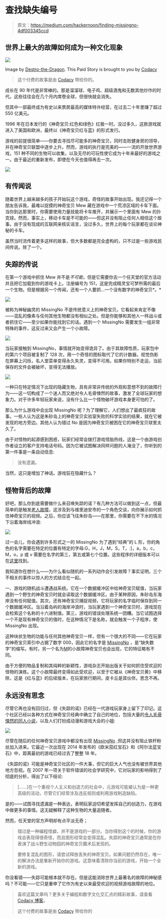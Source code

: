 # 查找缺失编号

> 原文：<https://medium.com/hackernoon/finding-missingno-4df003345ccd>

## 世界上最大的故障如何成为一种文化现象

![](img/e1ea5af34aee972d991e26bea4227ed9.png)

Image by [Destro-the-Dragon](https://des-the-dragon.deviantart.com/art/MissingNo-448248902). This Paid Story is brought to you by [Codacy](https://goo.gl/SvwMy7)

> 这个付费的故事是由 [Codacy](https://goo.gl/SvwMy7) 带给你的。

成长在 90 年代是非常棒的。那是溜溜球、电子鸡、超级酒鬼和无数其他炒作的时代。这些往往会在几个月内席卷全球，但很快就会消失。

但其中一部最终成为有史以来票房最高的媒体特许经营，在过去二十年里赚了超过 550 亿美元。

1996 年在日本发行的《神奇宝贝:红色和绿色》红极一时。没过多久，这款游戏就进入了美国和欧洲，最终以《神奇宝贝红与蓝》的形式发行。

游戏的前提很简单——你要去寻找尽可能多的神奇宝贝，同时击败健身房的领导，并在神奇宝贝联盟中逐步上升。然而，游戏的执行是完美的——一流的开放世界游戏，151 种不同的生物可以收集，以及无尽的可玩性使它成为十年来最好的游戏之一。由于最近的重新发布，即使在今天也值得再去一次。

![](img/5f5820038682de2174384e0bb6adb452.png)

## 有传闻说

随着世界上越来越多的孩子开始玩这个游戏，奇怪的故事开始出现。我还记得一个朋友告诉我，最难以捉摸的神奇宝贝 Mew 藏在游戏中一个荒凉区域的卡车下面。当你到达那里时，你需要使用力量技能将卡车推开，并展示一个里面有 Mew 的扑克球。然而，事实上，移动卡车是不可能的——但这并没有阻止任何人相信这个故事。由于没有现成的互联网来核实谣言，没过多久，世界上的每个玩家都在谈论神秘的卡车。

虽然当时流传着更多这样的故事，但大多数都是完全虚构的，只不过是一些游戏民间传说。除了一个。

## 失踪的传说

在第一个游戏中抓住 Mew 并不是*不可能*，但是它需要你去一个任天堂的官方活动并且把它加载到你的游戏卡上。注册编号为 151，这是完成精灵宝可梦所需的最后一个生物。但是根据另一个传闻，还有一个人要抓…一个没有数字的神奇宝贝*。*

![](img/1e9553335f00e5a0ea615d51c9e673d3.png)

被称为神秘幽灵的 MissingNo 不是传统意义上的神奇宝贝。它看起来肯定不像——混乱的像素与任何其他生物都没有相似之处。但是你能够和其他人一样战斗或者抓住它——至少如果你能找到它的话。遇到一个 MissingNo 需要发生一组非常特殊的事件，这反过来又会产生一个小故障。

![](img/5e9896c3cec993c3b5118b650ef20959.png)

当玩家接触到 MissingNo，事情就开始变得诡异了。由于其故障性质，玩家包中的第六个项目被复制了 128 次，用一个奇怪的图标取代了它的计数器。视觉伪影在屏幕上闪烁，名人堂菜单变得永久失灵，变得不可用。如果你特别不走运，当前保存的文件会被破坏，变得无法播放。

![](img/5c431a6e8389ff21ea58090d293a18ac.png)

一种只在特定情况下出现的隐藏生物，具有非常非传统的外观和意想不到的故障行为——这一切构成了一个迷人而又绝对令人毛骨悚然的故事，激发了全球玩家的想象力。对于许多年轻玩家来说，没有什么比一个怪物破坏游戏本身更可怕的了。

那么为什么游戏中会出现 MissingNo 呢？为了理解它，人们想出了最疯狂的故事。一些人认为这是朱砂岛上的神奇宝贝实验室失败的科学实验的结果，就在它被发现的地方旁边。其他人认为错过 No 是因为神奇宝贝被困在它的神奇宝贝球里太久了。

由于对怪物的起源感到困惑，玩家们经常会拨打游戏怪胎热线，这是一个由游戏创作者设立的客户支持电话号码。因为它被试图解决同样问题的人淹没了，你听到的第一件事是一条自动信息:

> 没有遗漏。

当然，这只是增加了神话。游戏狂在隐藏什么？

## 怪物背后的故障

好吧，那么你到底需要做什么来召唤失踪的诺？有几种方法可以做到这一点，但最简单的是触发[老人故障](https://bulbapedia.bulbagarden.net/wiki/Old_man_glitch)，这涉及到与维里迪安市的一个角色交谈，向你展示如何抓住神奇宝贝的视频。之后，你应该飞往朱砂岛——在那里，你需要在不下水的情况下沿着海岸线冲浪:

![](img/5e6c31eaab713413d7cf42f2124ff0bf.png)

过一会儿，你会遇到许多形式之一的 MissingNo 为了遇到“经典”的 L 形，你的角色的名字需要在特定的位置有特定的字母:G，H，J，M，S，T，:]，a，b，c，M，o，p 或 v 需要在名字的第三，第五或第七个位置。这些程序的详细版本可以在[这里](https://glitchcity.info/wiki/Old_man_trick)找到。

我知道你在想什么——为什么看似随机的一系列动作会引发故障？事实证明，三个不相关的事件以惊人的方式结合在一起。

一、游戏的随机战斗遭遇战系统。它在一个数据缓冲区中给神奇宝贝赋值，当玩家遇到一个野生的神奇宝贝时就会读取这个数据缓冲区。由于某种原因，朱砂岛东海岸没有任何赋值。其次，还有神奇宝贝捕捉视频，它将玩家的名字临时保存到同一个数据缓冲区。当沿着岛屿的海岸冲浪时，当玩家遇到一个神奇宝贝时，游戏现在会检索这个名称的十六进制值。第三，游戏的错误处理系统一团糟。当它试图选择一个不是现有神奇宝贝的值时，在这种情况下是名称，就会触发一个子程序，使 MissingNo 出现。

这种块状生物的功能与任何其他神奇宝贝一样，但有一个很大的不同——它在玩家的神奇宝贝索引中占据了数字 000，因此它的名字是 [MissingNo](https://bulbapedia.bulbagarden.net/wiki/MissingNo.) ，是“缺失数字”的缩写。有时，另一个名为[M](https://bulbapedia.bulbagarden.net/wiki/%27M_(00))的小故障神奇宝贝也会出现，它的特征略有不同。

由于方便的物品复制和其纯粹的新颖性，游戏杂志开始出版关于如何抓住受欢迎的怪物的演练。这个小故障最终变得如此受欢迎，以至于它被从《神奇宝贝黄》中移除，这是《红与蓝》的后续版本，在玩家旅行期间，皮卡丘是其伙伴。思念不再。

## 永远没有思念

尽管它再也没有回归过，但《失踪的诺》已经在一代游戏玩家身上留下了印记。这个社区已经以各种方式在神奇宝贝经典中确立了自己的地位，包括大量的[令人毛骨悚然的同人小说](http://someordinarygamers.wikia.com/wiki/Missingno_Murder)，以及人们打扮成动漫和游戏大会的小姐:

![](img/706234e7573813cba2122c00fcc7da5d.png)

尽管在随后的任何神奇宝贝游戏中都没有出现 [MissingNo](https://hackernoon.com/tagged/missingno) ,但这并没有阻止铁杆粉丝加入进来。它最近一次出现在 2014 年发布的《欧米茄红宝石》和《阿尔法蓝宝石》中，距离最初的游戏已经过去了整整 18 年。

《失踪的诺》可能是神奇宝贝社区的一件大事，但它的巨大人气也没有被世界其他地方忽视。在 2007 年一项关于软件错误的社会学研究中，它对玩家的影响得到了彻底的分析，得出了以下结论:

> [……]在一个重视个人主义和创造力的社会中，元游戏可能被认为是一种更高级的活动，尽管它们经常涉及违反规则或利用游戏制造缺陷。

是的——试图寻找遗漏是一种表达，表明玩家迫切希望发挥自己的创造力，在游戏中做更多的事情。这无疑解释了这种生物的大量追随者。

然而，任天堂的官方声明却有点平淡无奇；

> 错过是一种编程怪癖，并不是游戏的一部分。当你得到这个的时候，你的游戏会表现得很奇怪，而且图形经常会变得混乱。失踪的神奇宝贝通常是在你表演了战斗野生动物园的神奇宝贝魔术后发现的。
> 
> 要修复混乱的图形，请尝试释放丢失的神奇宝贝。如果问题仍然存在，唯一的解决办法是重新开始你的游戏。这意味着清除你当前的游戏，开始一个全新的游戏。

你没看错——失踪可能根本就不存在。但是这能消除世界上最著名的故障的神秘感吗？不可能——它只是重申了它作为有史以来最受欢迎的视频游戏故障的地位。

> 喜欢这篇文章吗？更多关于编程和数字文化交汇点的精彩故事，请查看 [Codacy 博客](https://www.codacy.com/blog)。
> 
> 这个付费的故事是由 [Codacy](https://goo.gl/SvwMy7) 带给你的